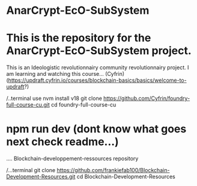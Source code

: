 # AnarCrypt-EcO-SubSystem
# This is the repository for the AnarCrypt-EcO-SubSystem project.

This is an Ideologistic revolutionnairy community revolutionnairy project.
I am learning and watching this course...
(Cyfrin)(https://updraft.cyfrin.io/courses/blockchain-basics/basics/welcome-to-updraft?)

<!--https://updraft.cyfrin.io/courses/blockchain-basics/basics/welcome-to-updraft?utm_source=Foudry-full-course-curriculum-blockchain-basics-and-dapp-development-with-solidity-and-web3-js-by-cyfrin-io-2021-07-15-->

/..terminal use 
nvm install v18
git clone https://github.com/Cyfrin/foundry-full-course-cu.git
cd foundry-full-course-cu


# npm run dev (dont know what goes next check readme...)

....
Blockchain-developpement-ressources repository

/...terminal
git clone https://github.com/frankiefab100/Blockchain-Development-Resources.git
cd Blockchain-Development-Resources

